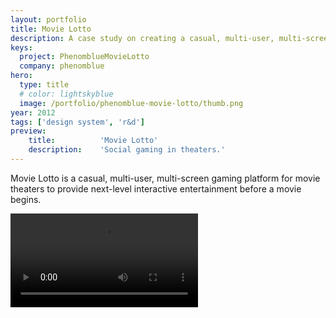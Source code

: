 ```yaml
---
layout: portfolio
title: Movie Lotto
description: A case study on creating a casual, multi-user, multi-screen experience for theaters.
keys:
  project: PhenomblueMovieLotto
  company: phenomblue
hero:
  type: title
  # color: lightskyblue
  image: /portfolio/phenomblue-movie-lotto/thumb.png
year: 2012
tags: ['design system', 'r&d']
preview:
    title:          'Movie Lotto'
    description:    'Social gaming in theaters.'
---
```


Movie Lotto is a casual, multi-user, multi-screen gaming platform for movie theaters to provide next-level interactive entertainment before a movie begins.

<Video src="https://www.youtube.com/embed/_l6rD1AM4qo"></Video>